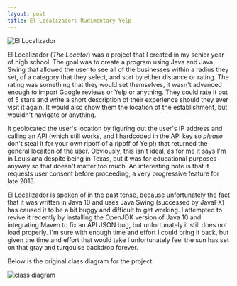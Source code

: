 ```yaml
---
layout: post
title: El-Localizador: Rudimentary Yelp
---
```

![El Localizador](https://github.com/dylan-sh/el-localizador/assets/50163127/17750565-1791-4fd0-bff5-e2ca25c828e0)


El Localizador (*The Locator*) was a project that I created in my senior year of high school. The goal was to create a program using Java and Java Swing that allowed the user to see all of the businesses within a radius they set, of a category that they select, and sort by either distance or rating. The rating was something that they would set themselves, it wasn't advanced enough to import Google reviews or Yelp or anything. They could rate it out of 5 stars and write a short description of their experience should they ever visit it again. It would also show them the location of the establishment, but wouldn't navigate or anything.

It geolocated the user's location by figuring out the user's IP address and calling an API (which still works, and I hardcoded in the API key so *please* don't steal it for your own ripoff of a ripoff of Yelp!) that returned the general locaiton of the user. Obviously, this isn't ideal, as for me it says I'm in Louisiana despite being in Texas, but it was for educational purposes anyway so that doesn't matter too much. An interesting note is that it requests user consent before proceeding, a very progressive feature for late 2018.

El Localizador is spoken of in the past tense, because unfortunately the fact that it was written in Java 10 and uses Java Swing (successed by JavaFX) has caused it to be a bit buggy and difficult to get working. I attempted to revive it recently by installing the OpenJDK version of Java 10 and integrating Maven to fix an API JSON bug, but unfortunately it still does not load properly. I'm sure with enough time and effort I could bring it back, but given the time and effort that would take I unfortunately feel the sun has set on that gray and turqouise backdrop forever.

Below is the original class diagram for the project:

![class diagram](https://github.com/dylan-sh/el-localizador/assets/50163127/74201794-8207-4b58-8399-346b19eed714)
